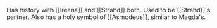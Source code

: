 Has history with [[Ireena]] and [[Strahd]] both. Used to be [[Strahd]]'s partner. Also has a holy symbol of [[Asmodeus]], similar to Magda's.